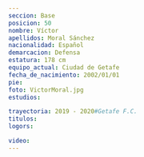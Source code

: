 ```yaml
---
seccion: Base
posicion: 50
nombre: Víctor
apellidos: Moral Sánchez
nacionalidad: Español
demarcacion: Defensa
estatura: 178 cm
equipo_actual: Ciudad de Getafe
fecha_de_nacimiento: 2002/01/01
pie: 
foto: VictorMoral.jpg
estudios:

trayectoria: 2019 - 2020#Getafe F.C.
titulos:
logors:

video:
---
```

